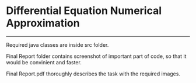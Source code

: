 # Differential Equation Numerical Approximation
-------------------------------------------------

Required java classes are inside src folder.

Final Report folder contains screenshot of important part of code, so that it would be convinient and faster.

Final Report.pdf thoroughly describes the task with the required images. 
